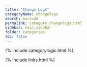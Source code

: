 ```yaml
---
title: "Change Logs"
categoryName: changelogs
search: exclude
permalink: category_changelogs.html
sidebar: main_sidebar
folder: categories
toc: false
---
```

{% include categorylogic.html %}

{% include links.html %}
